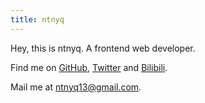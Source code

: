 ```yaml
---
title: ntnyq
---
```


Hey, this is ntnyq. A frontend web developer.

Find me on [GitHub][github], [Twitter][twitter] and [Bilibili][bilibili].

Mail me at [ntnyq13@gmail.com][email].

<!-- Links -->

[github]: https://github.com/ntnyq
[twitter]: https://twitter.com/ntnyq
[bilibili]: https://space.bilibili.com/40199161
[email]: mailto:ntnyq13@gmail.com
